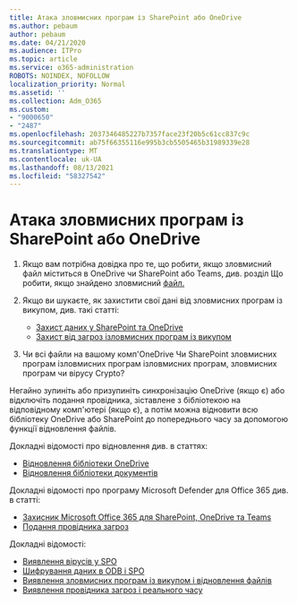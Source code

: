 ```yaml
---
title: Атака зловмисних програм із SharePoint або OneDrive
ms.author: pebaum
author: pebaum
ms.date: 04/21/2020
ms.audience: ITPro
ms.topic: article
ms.service: o365-administration
ROBOTS: NOINDEX, NOFOLLOW
localization_priority: Normal
ms.assetid: ''
ms.collection: Adm_O365
ms.custom:
- "9000650"
- "2487"
ms.openlocfilehash: 2037346485227b7357face23f20b5c61cc837c9c
ms.sourcegitcommit: ab75f66355116e995b3cb5505465b31989339e28
ms.translationtype: MT
ms.contentlocale: uk-UA
ms.lasthandoff: 08/13/2021
ms.locfileid: "58327542"
---
```

# <a name="ransomware-attack-in-sharepoint-or-onedrive"></a>Атака зловмисних програм із SharePoint або OneDrive

1.  Якщо вам потрібна довідка про те, що робити, якщо зловмисний файл міститься в OneDrive чи SharePoint або Teams, див. розділ Що робити, якщо знайдено зловмисний [файл.](https://support.office.com/en-ie/article/what-to-do-when-a-malicious-file-is-found-in-sharepoint-online-onedrive-or-microsoft-teams-01e902ad-a903-4e0f-b093-1e1ac0c37ad2)
2. Якщо ви шукаєте, як захистити свої дані від зловмисних програм із викупом, див. такі статті:
    - [Захист даних у SharePoint та OneDrive](https://docs.microsoft.com/sharepoint/safeguarding-your-data) 
    - [Захист від загроз ізловмисних програм із викупом](https://docs.microsoft.com/windows/security/threat-protection/intelligence/ransomware-malware)    

3.  Чи всі файли на вашому комп'OneDrive Чи SharePoint зловмисних програм ізловмисних програм ізловмисних програм, зловмисних програм чи вірусу Crypto? 

Негайно зупиніть або призупиніть синхронізацію OneDrive (якщо є) або відключіть подання провідника, зіставлене з бібліотекою на відповідному комп'ютері (якщо є), а потім можна відновити всю бібліотеку OneDrive або SharePoint до попереднього часу за допомогою функції відновлення файлів. 

Докладні відомості про відновлення див. в статтях:

- [Відновлення бібліотеки OneDrive](https://support.office.com/article/restore-your-onedrive-fa231298-759d-41cf-bcd0-25ac53eb8a150)
- [Відновлення бібліотеки документів](https://support.office.com/article/restore-a-document-library-317791c3-8bd0-4dfd-8254-3ca90883d39a)

Докладні відомості про програму Microsoft Defender для Office 365 див. в статті:
- [Захисник Microsoft Office 365 для SharePoint, OneDrive та Teams](https://docs.microsoft.com/microsoft-365/security/office-365-security/atp-for-spo-odb-and-teams)
- [Подання провідника загроз](https://docs.microsoft.com/microsoft-365/security/office-365-security/threat-explorer-views)

Докладні відомості:

- [Виявлення вірусів у SPO](https://docs.microsoft.com/microsoft-365/security/office-365-security/virus-detection-in-spo)</br>
- [Шифрування даних в ODB і SPO](https://docs.microsoft.com/microsoft-365/compliance/data-encryption-in-odb-and-spo)</br>
- [Виявлення зловмисних програм із викупом і відновлення файлів](https://support.office.com/article/Ransomware-detection-and-recovering-your-files-0d90ec50-6bfd-40f4-acc7-b8c12c73637f)</br>
- [Виявлення провідника загроз і реального часу](https://docs.microsoft.com/microsoft-365/security/office-365-security/threat-explorer-views)
